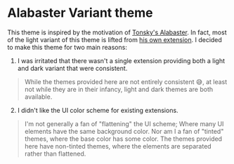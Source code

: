 # Alabaster Variant theme

This theme is inspired by the motivation of [Tonsky's Alabaster](https://github.com/tonsky/sublime-scheme-alabaster). In fact, most of the light variant of this theme is lifted from [his own extension](https://marketplace.visualstudio.com/items?itemName=tonsky.theme-alabaster). I decided to make this theme for two main reasons:

1. I was irritated that there wasn't a single extension providing both a light and dark variant that were consistent. 

> While the themes provided here are not entirely consistent 😅, at least not while they are in their infancy, light and dark themes are both available.

2. I didn't like the UI color scheme for existing extensions.

> I'm not generally a fan of "flattening" the UI scheme; Where many UI elements have the same background color. Nor am I a fan of "tinted" themes, where the base color has some color. The themes provided here have non-tinted themes, where the elements are separated rather than flattened. 